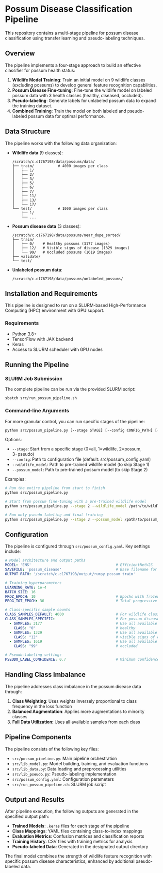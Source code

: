 # Possum Disease Classification Pipeline

This repository contains a multi-stage pipeline for possum disease classification using transfer learning and pseudo-labeling techniques.

## Overview

The pipeline implements a four-stage approach to build an effective classifier for possum health status:

1. **Wildlife Model Training**: Train an initial model on 9 wildlife classes (excluding possums) to develop general feature recognition capabilities.
2. **Possum Disease Fine-tuning**: Fine-tune the wildlife model on labeled possum data with 3 health classes (healthy, diseased, occluded).
3. **Pseudo-labeling**: Generate labels for unlabeled possum data to expand the training dataset.
4. **Combined Training**: Train the model on both labeled and pseudo-labeled possum data for optimal performance.

## Data Structure

The pipeline works with the following data organization:

- **Wildlife data** (9 classes):
  ```
  /scratch/c.c1767198/data/possums/data/
  ├── train/           # 4000 images per class
  │   ├── 1/
  │   ├── 2/
  │   ├── 3/
  │   ├── 5/
  │   ├── 6/
  │   ├── 7/
  │   ├── 11/
  │   ├── 13/
  │   └── 17/
  └── test/            # 1000 images per class
      ├── 1/
      └── ...
  ```

- **Possum disease data** (3 classes):
  ```
  /scratch/c.c1767198/data/possums/near_dupe_sorted/
  ├── train/
  │   ├── 0/    # Healthy possums (3177 images)
  │   ├── 12/   # Visible signs of disease (1329 images)
  │   └── 99/   # Occluded possums (1619 images)
  ├── validate/
  └── test/
  ```

- **Unlabeled possum data**:
  ```
  /scratch/c.c1767198/data/possums/unlabeled_possums/
  ```

## Installation and Requirements

This pipeline is designed to run on a SLURM-based High-Performance Computing (HPC) environment with GPU support.

### Requirements
- Python 3.8+
- TensorFlow with JAX backend
- Keras
- Access to SLURM scheduler with GPU nodes

## Running the Pipeline

### SLURM Job Submission

The complete pipeline can be run via the provided SLURM script:

```bash
sbatch src/run_possum_pipeline.sh
```

### Command-line Arguments

For more granular control, you can run specific stages of the pipeline:

```bash
python src/possum_pipeline.py [--stage STAGE] [--config CONFIG_PATH] [--wildlife_model MODEL_PATH] [--possum_model MODEL_PATH]
```

Options:
- `--stage`: Start from a specific stage (0=all, 1=wildlife, 2=possum, 3=pseudo)
- `--config`: Path to configuration file (default: src/possum_config.yaml)
- `--wildlife_model`: Path to pre-trained wildlife model (to skip Stage 1)
- `--possum_model`: Path to pre-trained possum model (to skip Stage 2)

Examples:

```bash
# Run the entire pipeline from start to finish
python src/possum_pipeline.py

# Start from possum fine-tuning with a pre-trained wildlife model
python src/possum_pipeline.py --stage 2 --wildlife_model /path/to/wildlife_model.keras

# Run only pseudo-labeling and final training
python src/possum_pipeline.py --stage 3 --possum_model /path/to/possum_model.keras
```

## Configuration

The pipeline is configured through `src/possum_config.yaml`. Key settings include:

```yaml
# Model architecture and output paths
MODEL: 'ENS'                                       # EfficientNetV2S
SAVEFILE: 'possum_disease'                         # Base filename for saved models
OUTPUT_PATH: '/scratch/c.c1767198/output/rumpy_possum_train'

# Training hyperparameters
LEARNING_RATE: 1e-4
BATCH_SIZE: 16
FROZ_EPOCH: 10                                     # Epochs with frozen base model
PROG_TOT_EPOCH: 30                                 # Total progressive fine-tuning epochs

# Class-specific sample counts
CLASS_SAMPLES_DEFAULT: 4000                        # For wildlife classes
CLASS_SAMPLES_SPECIFIC:                            # For possum disease classes
  - SAMPLES: 3177                                  # Use all available data
    CLASS: "0"                                     # healthy
  - SAMPLES: 1329                                  # Use all available data 
    CLASS: "12"                                    # visible signs of disease
  - SAMPLES: 1619                                  # Use all available data
    CLASS: "99"                                    # occluded

# Pseudo-labeling settings
PSEUDO_LABEL_CONFIDENCE: 0.7                       # Minimum confidence threshold
```

## Handling Class Imbalance

The pipeline addresses class imbalance in the possum disease data through:

1. **Class Weighting**: Uses weights inversely proportional to class frequency in the loss function
2. **Balanced Augmentation**: Applies more augmentations to minority classes
3. **Full Data Utilization**: Uses all available samples from each class

## Pipeline Components

The pipeline consists of the following key files:

- `src/possum_pipeline.py`: Main pipeline orchestration
- `src/lib_model.py`: Model building, training, and evaluation functions
- `src/lib_data.py`: Data loading and preprocessing utilities
- `src/lib_pseudo.py`: Pseudo-labeling implementation
- `src/possum_config.yaml`: Configuration parameters
- `src/run_possum_pipeline.sh`: SLURM job script

## Output and Results

After pipeline execution, the following outputs are generated in the specified output path:

- **Trained Models**: `.keras` files for each stage of the pipeline
- **Class Mappings**: YAML files containing class-to-index mappings
- **Evaluation Metrics**: Confusion matrices and classification reports
- **Training History**: CSV files with training metrics for analysis
- **Pseudo-labeled Data**: Generated in the designated output directory

The final model combines the strength of wildlife feature recognition with specific possum disease characteristics, enhanced by additional pseudo-labeled data.
